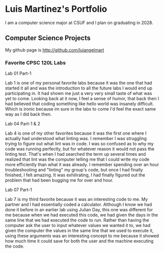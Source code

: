 # Luis Martinez's Portfolio

I am a computer science major at CSUF and I plan on graduating in 2028.

## Computer Science Projects

My github page is <http://github.com/luiangelmart>

### Favorite CPSC 120L Labs

Lab 01 Part-1

Lab 1 is one of my personal favorite labs because it was the one that had started it all and was the introduction to all the future labs I would end up participating in. It had shown me just a very very small taste of what was yet to come. Looking back at it now, I feel a sense of humor, that back then I had believed that coding something like hello world was insanely difficult. Which is ironic because im sure in the labs to come I'd feel the exact same way as I did back then.

Lab 04 Part-1 & 2

Lab 4 is one of my other favorites because it was the first one where I actually had understood what linting was. I remember I was struggling trying to figure out what lint was in code. I was so confused as to why my code was running perfectly, but for whatever reason it would not pass the linting test. That's when I had searched the term up several times and realized that lint was the computer telling me that I could write my code more efficiently than what it was already. I remember spending over an hour troubleshooting and "linting" my group's code, but once I had finally finished, I felt amazing. It was exhilirating, I had finally figured out the problem that had been bugging me for over and hour.

Lab 07 Part-1

Lab 7 is my third favorite because it was an interesting code to me. My partner and I had essentially coded a calculator. Although I know we had done it before in an earlier lab using Julian Day, this one was different for me because when we had executed this code, we had given the days in the same line that we had executed the code to run. Rather than having the computer ask the user to input whatever values we wanted it to, we had given the computer the values in the same line that we used to execute it, using these arguments was an interesting concept to me because it showed how much time it could save for both the user and the machine executing the code.
